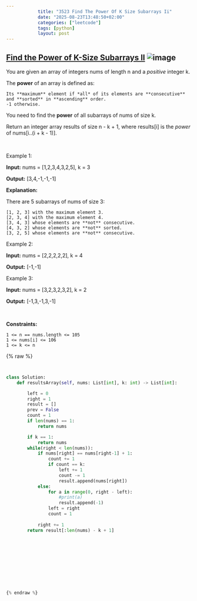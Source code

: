```yaml
---
            title: "3523 Find The Power Of K Size Subarrays Ii"
            date: "2025-08-23T13:48:50+02:00"
            categories: ["leetcode"]
            tags: [python]
            layout: post
---
```

            
## [Find the Power of K-Size Subarrays II](https://leetcode.com/problems/find-the-power-of-k-size-subarrays-ii) ![image](https://img.shields.io/badge/Difficulty-Medium-orange)

You are given an array of integers nums of length n and a *positive* integer k.

The **power** of an array is defined as:

	Its **maximum** element if *all* of its elements are **consecutive** and **sorted** in **ascending** order.
	-1 otherwise.

You need to find the **power** of all subarrays of nums of size k.

Return an integer array results of size n - k + 1, where results[i] is the *power* of nums[i..(i + k - 1)].

 

Example 1:

**Input:** nums = [1,2,3,4,3,2,5], k = 3

**Output:** [3,4,-1,-1,-1]

**Explanation:**

There are 5 subarrays of nums of size 3:

	[1, 2, 3] with the maximum element 3.
	[2, 3, 4] with the maximum element 4.
	[3, 4, 3] whose elements are **not** consecutive.
	[4, 3, 2] whose elements are **not** sorted.
	[3, 2, 5] whose elements are **not** consecutive.

Example 2:

**Input:** nums = [2,2,2,2,2], k = 4

**Output:** [-1,-1]

Example 3:

**Input:** nums = [3,2,3,2,3,2], k = 2

**Output:** [-1,3,-1,3,-1]

 

**Constraints:**

	1 <= n == nums.length <= 105
	1 <= nums[i] <= 106
	1 <= k <= n

{% raw %}


```python


class Solution:
    def resultsArray(self, nums: List[int], k: int) -> List[int]:

        left = 0
        right = 1
        result = []
        prev = False
        count = 1
        if len(nums) == 1:
            return nums

        if k == 1:
            return nums
        while(right < len(nums)):
            if nums[right] == nums[right-1] + 1:
                count += 1
                if count == k:
                    left += 1
                    count -= 1
                    result.append(nums[right])
            else:
                for a in range(0, right - left):
                    #print(a)
                    result.append(-1)
                left = right
                count = 1
            
            right += 1
        return result[:len(nums) - k + 1]








        


{% endraw %}
```

